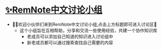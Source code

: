 # [✨RemNote中文讨论小组](https://github.com/5eagull/RemNote-Chinese-chat-group/discussions)  
- 🙋‍♂️欢迎小伙伴们来到RemNote中文讨论小组,点击上方标题即可进入讨论区🙋  
  - 这个小组旨在互相帮助，分享和交流一些使用经验，共建一个协作知识库  
    - 老成员可以添加自己知道的知识进入讨论组中  
    - 新老成员都可以通过搜索查找自己需要的内容  
 
